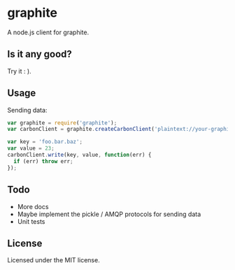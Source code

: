 # graphite

A node.js client for graphite.

## Is it any good?

Try it : ).

## Usage

Sending data:

```js
var graphite = require('graphite');
var carbonClient = graphite.createCarbonClient('plaintext://your-graphite-host/');

var key = 'foo.bar.baz';
var value = 23;
carbonClient.write(key, value, function(err) {
  if (err) throw err;
});
```

## Todo

* More docs
* Maybe implement the pickle / AMQP protocols for sending data
* Unit tests

## License

Licensed under the MIT license.
